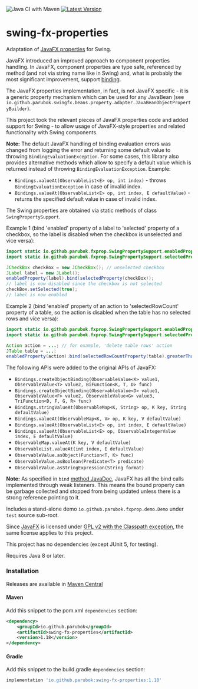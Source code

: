 ![Java CI with Maven](https://github.com/parubok/swing-fx-properties/workflows/Java%20CI%20with%20Maven/badge.svg)
[![Latest Version](https://img.shields.io/maven-central/v/io.github.parubok/swing-fx-properties)](https://search.maven.org/search?q=a:swing-fx-properties)

# swing-fx-properties
Adaptation of [JavaFX properties](https://docs.oracle.com/javafx/2/binding/jfxpub-binding.htm) for Swing.

JavaFX introduced an improved approach to component properties handling.
In JavaFX, component properties are type safe, referenced by method (and not via string name like in Swing) and, what is probably the most significant improvement, support [binding](https://docs.oracle.com/javase/8/javafx/properties-binding-tutorial/binding.htm).

The JavaFX properties implementation, in fact, is not JavaFX specific - it is a generic property mechanism which can be used for any JavaBean (see `io.github.parubok.swingfx.beans.property.adapter.JavaBeanObjectPropertyBuilder`).

This project took the relevant pieces of JavaFX properties code and added support for Swing - to allow usage of JavaFX-style properties and related functionality with Swing components.

**Note:** The default JavaFX handling of binding evaluation errors was changed from logging the error and returning some default value to throwing `BindingEvaluationException`. For some cases, this library also provides alternative methods which allow to specify a default value which is returned instead of throwing `BindingEvaluationException`.
Example:
- `Bindings.valueAt(ObservableList<E> op, int index)` - throws `BindingEvaluationException` in case of invalid index.
- `Bindings.valueAt(ObservableList<E> op, int index, E defaultValue)` - returns the specified default value in case of invalid index.

The Swing properties are obtained via static methods of class `SwingPropertySupport`.

Example 1 (bind 'enabled' property of a label to 'selected' property of a checkbox, so the label is disabled when the checkbox is unselected and vice versa):

```java
import static io.github.parubok.fxprop.SwingPropertySupport.enabledProperty;
import static io.github.parubok.fxprop.SwingPropertySupport.selectedProperty;

JCheckBox checkBox = new JCheckBox(); // unselected checkbox
JLabel label = new JLabel();
enabledProperty(label).bind(selectedProperty(checkBox));
// label is now disabled since the checkbox is not selected
checkBox.setSelected(true);
// label is now enabled
```

Example 2 (bind 'enabled' property of an action to 'selectedRowCount' property of a table, so the action is disabled when the table has no selected rows and vice versa):

```java
import static io.github.parubok.fxprop.SwingPropertySupport.enabledProperty;
import static io.github.parubok.fxprop.SwingPropertySupport.selectedProperty;

Action action = ...; // for example, 'delete table rows' action
JTable table = ...;
enabledProperty(action).bind(selectedRowCountProperty(table).greaterThanOrEqualTo(1));
```

The following APIs were added to the original APIs of JavaFX:
- `Bindings.createObjectBinding(ObservableValue<K> value1, ObservableValue<T> value2, BiFunction<K, T, D> func)`
- `Bindings.createObjectBinding(ObservableValue<D> value1, ObservableValue<F> value2, ObservableValue<G> value3, TriFunction<D, F, G, R> func)`
- `Bindings.stringValueAt(ObservableMap<K, String> op, K key, String defaultValue)`
- `Bindings.valueAt(ObservableMap<K, V> op, K key, V defaultValue)`
- `Bindings.valueAt(ObservableList<E> op, int index, E defaultValue)`
- `Bindings.valueAt(ObservableList<E> op, ObservableIntegerValue index, E defaultValue)`
- `ObservableMap.valueAt(K key, V defaultValue)`
- `ObservableList.valueAt(int index, E defaultValue)`
- `ObservableValue.asObject(Function<T, K> func)`
- `ObservableValue.asBoolean(Predicate<T> predicate)`
- `ObservableValue.asStringExpression(String format)`

**Note:** As specified in `bind` [method JavaDoc](https://docs.oracle.com/javase/8/javafx/api/javafx/beans/property/Property.html#bind-javafx.beans.value.ObservableValue-), JavaFX has all the bind calls implemented through weak listeners. This means the bound property can be garbage collected and stopped from being updated unless there is a strong reference pointing to it.

Includes a stand-alone demo `io.github.parubok.fxprop.demo.Demo` under `test` source sub-root. 

Since [JavaFX](https://github.com/openjdk/jfx) is licensed under [GPL v2 with the Classpath exception](http://openjdk.java.net/legal/gplv2+ce.html), the same license applies to this project.

This project has no dependencies (except JUnit 5, for testing).

Requires Java 8 or later.

### Installation

Releases are available in [Maven Central](https://repo1.maven.org/maven2/io/github/parubok/swing-fx-properties/)

#### Maven

Add this snippet to the pom.xml `dependencies` section:

```xml
<dependency>
    <groupId>io.github.parubok</groupId>
    <artifactId>swing-fx-properties</artifactId>
    <version>1.18</version>
</dependency>
```

#### Gradle

Add this snippet to the build.gradle `dependencies` section:

```groovy
implementation 'io.github.parubok:swing-fx-properties:1.18'
```